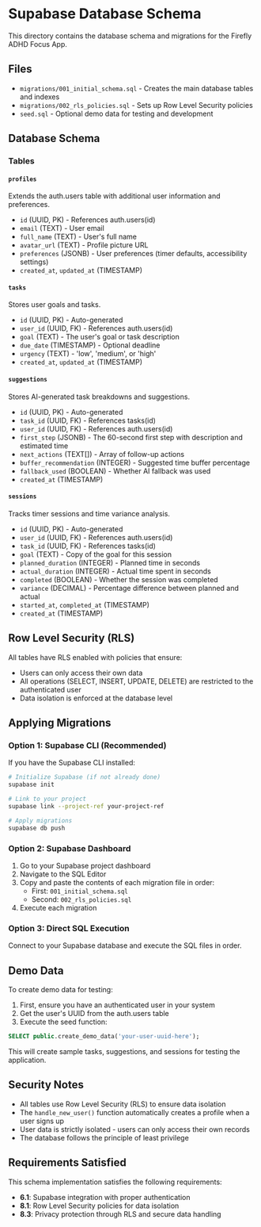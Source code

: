 # Supabase Database Schema

This directory contains the database schema and migrations for the Firefly ADHD Focus App.

## Files

- `migrations/001_initial_schema.sql` - Creates the main database tables and indexes
- `migrations/002_rls_policies.sql` - Sets up Row Level Security policies
- `seed.sql` - Optional demo data for testing and development

## Database Schema

### Tables

#### `profiles`
Extends the auth.users table with additional user information and preferences.
- `id` (UUID, PK) - References auth.users(id)
- `email` (TEXT) - User email
- `full_name` (TEXT) - User's full name
- `avatar_url` (TEXT) - Profile picture URL
- `preferences` (JSONB) - User preferences (timer defaults, accessibility settings)
- `created_at`, `updated_at` (TIMESTAMP)

#### `tasks`
Stores user goals and tasks.
- `id` (UUID, PK) - Auto-generated
- `user_id` (UUID, FK) - References auth.users(id)
- `goal` (TEXT) - The user's goal or task description
- `due_date` (TIMESTAMP) - Optional deadline
- `urgency` (TEXT) - 'low', 'medium', or 'high'
- `created_at`, `updated_at` (TIMESTAMP)

#### `suggestions`
Stores AI-generated task breakdowns and suggestions.
- `id` (UUID, PK) - Auto-generated
- `task_id` (UUID, FK) - References tasks(id)
- `user_id` (UUID, FK) - References auth.users(id)
- `first_step` (JSONB) - The 60-second first step with description and estimated time
- `next_actions` (TEXT[]) - Array of follow-up actions
- `buffer_recommendation` (INTEGER) - Suggested time buffer percentage
- `fallback_used` (BOOLEAN) - Whether AI fallback was used
- `created_at` (TIMESTAMP)

#### `sessions`
Tracks timer sessions and time variance analysis.
- `id` (UUID, PK) - Auto-generated
- `user_id` (UUID, FK) - References auth.users(id)
- `task_id` (UUID, FK) - References tasks(id)
- `goal` (TEXT) - Copy of the goal for this session
- `planned_duration` (INTEGER) - Planned time in seconds
- `actual_duration` (INTEGER) - Actual time spent in seconds
- `completed` (BOOLEAN) - Whether the session was completed
- `variance` (DECIMAL) - Percentage difference between planned and actual
- `started_at`, `completed_at` (TIMESTAMP)
- `created_at` (TIMESTAMP)

## Row Level Security (RLS)

All tables have RLS enabled with policies that ensure:
- Users can only access their own data
- All operations (SELECT, INSERT, UPDATE, DELETE) are restricted to the authenticated user
- Data isolation is enforced at the database level

## Applying Migrations

### Option 1: Supabase CLI (Recommended)
If you have the Supabase CLI installed:

```bash
# Initialize Supabase (if not already done)
supabase init

# Link to your project
supabase link --project-ref your-project-ref

# Apply migrations
supabase db push
```

### Option 2: Supabase Dashboard
1. Go to your Supabase project dashboard
2. Navigate to the SQL Editor
3. Copy and paste the contents of each migration file in order:
   - First: `001_initial_schema.sql`
   - Second: `002_rls_policies.sql`
4. Execute each migration

### Option 3: Direct SQL Execution
Connect to your Supabase database and execute the SQL files in order.

## Demo Data

To create demo data for testing:

1. First, ensure you have an authenticated user in your system
2. Get the user's UUID from the auth.users table
3. Execute the seed function:

```sql
SELECT public.create_demo_data('your-user-uuid-here');
```

This will create sample tasks, suggestions, and sessions for testing the application.

## Security Notes

- All tables use Row Level Security (RLS) to ensure data isolation
- The `handle_new_user()` function automatically creates a profile when a user signs up
- User data is strictly isolated - users can only access their own records
- The database follows the principle of least privilege

## Requirements Satisfied

This schema implementation satisfies the following requirements:
- **6.1**: Supabase integration with proper authentication
- **8.1**: Row Level Security policies for data isolation
- **8.3**: Privacy protection through RLS and secure data handling